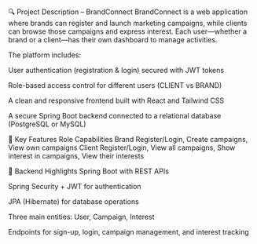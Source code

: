 🔍 Project Description – BrandConnect
BrandConnect is a web application where brands can register and launch marketing campaigns, while clients can browse those campaigns and express interest. Each user—whether a brand or a client—has their own dashboard to manage activities.

The platform includes:

User authentication (registration & login) secured with JWT tokens

Role-based access control for different users (CLIENT vs BRAND)

A clean and responsive frontend built with React and Tailwind CSS

A secure Spring Boot backend connected to a relational database (PostgreSQL or MySQL)

🧱 Key Features
Role	Capabilities
Brand	Register/Login, Create campaigns, View own campaigns
Client	Register/Login, View all campaigns, Show interest in campaigns, View their interests

📁 Backend Highlights
Spring Boot with REST APIs

Spring Security + JWT for authentication

JPA (Hibernate) for database operations

Three main entities: User, Campaign, Interest

Endpoints for sign-up, login, campaign management, and interest tracking

